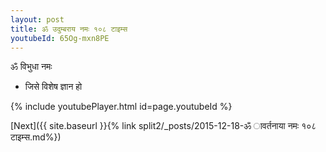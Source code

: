 ```yaml
---
layout: post
title: ॐ उदुम्बराय नमः १०८ टाइम्स
youtubeId: 65Og-mxn8PE
---
```

 
 
 ॐ विभुधा नमः  
 
 -  जिसे विशेष ज्ञान हो 
 
  
 
  
 
 
 
 
 
 


{% include youtubePlayer.html id=page.youtubeId %}
 
[Next]({{ site.baseurl }}{% link  split2/_posts/2015-12-18-ॐ ावर्तनाया नमः १०८ टाइम्स.md%})
 
